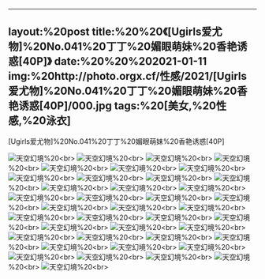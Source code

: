﻿---
layout:%20post
title:%20%20《[Ugirls爱尤物]%20No.041%20丁丁%20媚眼萌妹%20香艳诱惑[40P]》
date:%20%20%202021-01-11
img:%20http://photo.orgx.cf/性感/2021/[Ugirls爱尤物]%20No.041%20丁丁%20媚眼萌妹%20香艳诱惑[40P]/000.jpg
tags:%20[美女,%20性感,%20泳衣]
---

[Ugirls爱尤物]%20No.041%20丁丁%20媚眼萌妹%20香艳诱惑[40P]



![天空幻境](http://photo.orgx.cf/性感/2021/[Ugirls爱尤物]%20No.041%20丁丁%20媚眼萌妹%20香艳诱惑[40P]/001.jpg%20''天空幻境'')%20<br>
![天空幻境](http://photo.orgx.cf/性感/2021/[Ugirls爱尤物]%20No.041%20丁丁%20媚眼萌妹%20香艳诱惑[40P]/002.jpg%20''天空幻境'')%20<br>
![天空幻境](http://photo.orgx.cf/性感/2021/[Ugirls爱尤物]%20No.041%20丁丁%20媚眼萌妹%20香艳诱惑[40P]/003.jpg%20''天空幻境'')%20<br>
![天空幻境](http://photo.orgx.cf/性感/2021/[Ugirls爱尤物]%20No.041%20丁丁%20媚眼萌妹%20香艳诱惑[40P]/004.jpg%20''天空幻境'')%20<br>
![天空幻境](http://photo.orgx.cf/性感/2021/[Ugirls爱尤物]%20No.041%20丁丁%20媚眼萌妹%20香艳诱惑[40P]/005.jpg%20''天空幻境'')%20<br>
![天空幻境](http://photo.orgx.cf/性感/2021/[Ugirls爱尤物]%20No.041%20丁丁%20媚眼萌妹%20香艳诱惑[40P]/006.jpg%20''天空幻境'')%20<br>
![天空幻境](http://photo.orgx.cf/性感/2021/[Ugirls爱尤物]%20No.041%20丁丁%20媚眼萌妹%20香艳诱惑[40P]/007.jpg%20''天空幻境'')%20<br>
![天空幻境](http://photo.orgx.cf/性感/2021/[Ugirls爱尤物]%20No.041%20丁丁%20媚眼萌妹%20香艳诱惑[40P]/008.jpg%20''天空幻境'')%20<br>
![天空幻境](http://photo.orgx.cf/性感/2021/[Ugirls爱尤物]%20No.041%20丁丁%20媚眼萌妹%20香艳诱惑[40P]/009.jpg%20''天空幻境'')%20<br>
![天空幻境](http://photo.orgx.cf/性感/2021/[Ugirls爱尤物]%20No.041%20丁丁%20媚眼萌妹%20香艳诱惑[40P]/010.jpg%20''天空幻境'')%20<br>
![天空幻境](http://photo.orgx.cf/性感/2021/[Ugirls爱尤物]%20No.041%20丁丁%20媚眼萌妹%20香艳诱惑[40P]/011.jpg%20''天空幻境'')%20<br>
![天空幻境](http://photo.orgx.cf/性感/2021/[Ugirls爱尤物]%20No.041%20丁丁%20媚眼萌妹%20香艳诱惑[40P]/012.jpg%20''天空幻境'')%20<br>
![天空幻境](http://photo.orgx.cf/性感/2021/[Ugirls爱尤物]%20No.041%20丁丁%20媚眼萌妹%20香艳诱惑[40P]/013.jpg%20''天空幻境'')%20<br>
![天空幻境](http://photo.orgx.cf/性感/2021/[Ugirls爱尤物]%20No.041%20丁丁%20媚眼萌妹%20香艳诱惑[40P]/014.jpg%20''天空幻境'')%20<br>
![天空幻境](http://photo.orgx.cf/性感/2021/[Ugirls爱尤物]%20No.041%20丁丁%20媚眼萌妹%20香艳诱惑[40P]/015.jpg%20''天空幻境'')%20<br>
![天空幻境](http://photo.orgx.cf/性感/2021/[Ugirls爱尤物]%20No.041%20丁丁%20媚眼萌妹%20香艳诱惑[40P]/016.jpg%20''天空幻境'')%20<br>
![天空幻境](http://photo.orgx.cf/性感/2021/[Ugirls爱尤物]%20No.041%20丁丁%20媚眼萌妹%20香艳诱惑[40P]/017.jpg%20''天空幻境'')%20<br>
![天空幻境](http://photo.orgx.cf/性感/2021/[Ugirls爱尤物]%20No.041%20丁丁%20媚眼萌妹%20香艳诱惑[40P]/018.jpg%20''天空幻境'')%20<br>
![天空幻境](http://photo.orgx.cf/性感/2021/[Ugirls爱尤物]%20No.041%20丁丁%20媚眼萌妹%20香艳诱惑[40P]/019.jpg%20''天空幻境'')%20<br>
![天空幻境](http://photo.orgx.cf/性感/2021/[Ugirls爱尤物]%20No.041%20丁丁%20媚眼萌妹%20香艳诱惑[40P]/020.jpg%20''天空幻境'')%20<br>
![天空幻境](http://photo.orgx.cf/性感/2021/[Ugirls爱尤物]%20No.041%20丁丁%20媚眼萌妹%20香艳诱惑[40P]/021.jpg%20''天空幻境'')%20<br>
![天空幻境](http://photo.orgx.cf/性感/2021/[Ugirls爱尤物]%20No.041%20丁丁%20媚眼萌妹%20香艳诱惑[40P]/022.jpg%20''天空幻境'')%20<br>
![天空幻境](http://photo.orgx.cf/性感/2021/[Ugirls爱尤物]%20No.041%20丁丁%20媚眼萌妹%20香艳诱惑[40P]/023.jpg%20''天空幻境'')%20<br>
![天空幻境](http://photo.orgx.cf/性感/2021/[Ugirls爱尤物]%20No.041%20丁丁%20媚眼萌妹%20香艳诱惑[40P]/024.jpg%20''天空幻境'')%20<br>
![天空幻境](http://photo.orgx.cf/性感/2021/[Ugirls爱尤物]%20No.041%20丁丁%20媚眼萌妹%20香艳诱惑[40P]/025.jpg%20''天空幻境'')%20<br>
![天空幻境](http://photo.orgx.cf/性感/2021/[Ugirls爱尤物]%20No.041%20丁丁%20媚眼萌妹%20香艳诱惑[40P]/026.jpg%20''天空幻境'')%20<br>
![天空幻境](http://photo.orgx.cf/性感/2021/[Ugirls爱尤物]%20No.041%20丁丁%20媚眼萌妹%20香艳诱惑[40P]/027.jpg%20''天空幻境'')%20<br>
![天空幻境](http://photo.orgx.cf/性感/2021/[Ugirls爱尤物]%20No.041%20丁丁%20媚眼萌妹%20香艳诱惑[40P]/028.jpg%20''天空幻境'')%20<br>
![天空幻境](http://photo.orgx.cf/性感/2021/[Ugirls爱尤物]%20No.041%20丁丁%20媚眼萌妹%20香艳诱惑[40P]/029.jpg%20''天空幻境'')%20<br>
![天空幻境](http://photo.orgx.cf/性感/2021/[Ugirls爱尤物]%20No.041%20丁丁%20媚眼萌妹%20香艳诱惑[40P]/030.jpg%20''天空幻境'')%20<br>
![天空幻境](http://photo.orgx.cf/性感/2021/[Ugirls爱尤物]%20No.041%20丁丁%20媚眼萌妹%20香艳诱惑[40P]/031.jpg%20''天空幻境'')%20<br>
![天空幻境](http://photo.orgx.cf/性感/2021/[Ugirls爱尤物]%20No.041%20丁丁%20媚眼萌妹%20香艳诱惑[40P]/032.jpg%20''天空幻境'')%20<br>
![天空幻境](http://photo.orgx.cf/性感/2021/[Ugirls爱尤物]%20No.041%20丁丁%20媚眼萌妹%20香艳诱惑[40P]/033.jpg%20''天空幻境'')%20<br>
![天空幻境](http://photo.orgx.cf/性感/2021/[Ugirls爱尤物]%20No.041%20丁丁%20媚眼萌妹%20香艳诱惑[40P]/034.jpg%20''天空幻境'')%20<br>
![天空幻境](http://photo.orgx.cf/性感/2021/[Ugirls爱尤物]%20No.041%20丁丁%20媚眼萌妹%20香艳诱惑[40P]/035.jpg%20''天空幻境'')%20<br>
![天空幻境](http://photo.orgx.cf/性感/2021/[Ugirls爱尤物]%20No.041%20丁丁%20媚眼萌妹%20香艳诱惑[40P]/036.jpg%20''天空幻境'')%20<br>
![天空幻境](http://photo.orgx.cf/性感/2021/[Ugirls爱尤物]%20No.041%20丁丁%20媚眼萌妹%20香艳诱惑[40P]/037.jpg%20''天空幻境'')%20<br>
![天空幻境](http://photo.orgx.cf/性感/2021/[Ugirls爱尤物]%20No.041%20丁丁%20媚眼萌妹%20香艳诱惑[40P]/038.jpg%20''天空幻境'')%20<br>
![天空幻境](http://photo.orgx.cf/性感/2021/[Ugirls爱尤物]%20No.041%20丁丁%20媚眼萌妹%20香艳诱惑[40P]/039.jpg%20''天空幻境'')%20<br>
![天空幻境](http://photo.orgx.cf/性感/2021/[Ugirls爱尤物]%20No.041%20丁丁%20媚眼萌妹%20香艳诱惑[40P]/040.jpg%20''天空幻境'')%20<br>